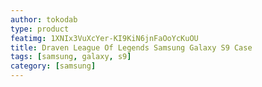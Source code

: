```yaml
---
author: tokodab
type: product
featimg: 1XNIx3VuXcYer-KI9KiN6jnFaOoYcKuOU
title: Draven League Of Legends Samsung Galaxy S9 Case
tags: [samsung, galaxy, s9]
category: [samsung]
---
```

